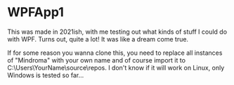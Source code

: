 # WPFApp1
This was made in 2021ish, with me testing out what kinds of stuff I could do with WPF. Turns out, quite a lot! It was like a dream come true.

If for some reason you wanna clone this, you need to replace all instances of "Mindroma" with your own name and of course import it to C:\Users\YourName\source\repos. I don't know if it will work on Linux, only Windows is tested so far...
